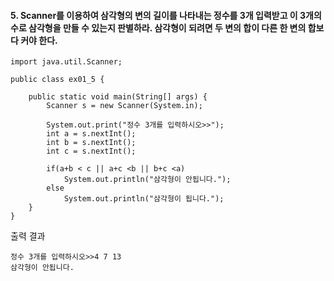 #### 5. Scanner를 이용하여 삼각형의 변의 길이를 나타내는 정수를 3개 입력받고 이 3개의 수로 삼각형을 만들 수 있는지 판별하라. 삼각형이 되려면 두 변의 합이 다른 한 변의 합보다 커야 한다.

```
import java.util.Scanner;

public class ex01_5 {

	public static void main(String[] args) {
		Scanner s = new Scanner(System.in);
		
		System.out.print("정수 3개를 입력하시오>>");
		int a = s.nextInt();
		int b = s.nextInt();
		int c = s.nextInt();
		
		if(a+b < c || a+c <b || b+c <a)
			System.out.println("삼각형이 안됩니다.");
		else
			System.out.println("삼각형이 됩니다.");
	}
}
```
출력 결과
```
정수 3개를 입력하시오>>4 7 13
삼각형이 안됩니다.
```
